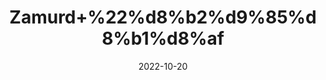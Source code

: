 ---
title: 'Zamurd+%22%d8%b2%d9%85%d8%b1%d8%af'
date: '2022-10-20' 
metatag: '' 
inventory: '0' 
draft: false 
# meta description 
shortDescripton: 'Rough+Emerald%22+Emerald+is+a+life-affirming+stone.+It+provides+inspiration%2c+balance%2c+wisdom%2c+and+patience.+'
description: 'Stone+%d8%af%da%be%d8%a7%d8%aa'
longdescription: ''
featured: True
# product Price
price: '80.0'
# Product Short Description
shortDescription: 'Rough+Emerald%22+Emerald+is+a+life-affirming+stone.+It+provides+inspiration%2c+balance%2c+wisdom%2c+and+patience.+'
productID: '0AEF3977-1923-ED11-9968-005056B3A416'
type: 'products'
category: 'Stone+%d8%af%da%be%d8%a7%d8%aa' 
thumnailproduct: 'https://eraconnect.blob.core.windows.net/product-images/aminsaddiquidawakhana/0AEF3977-1923-ED11-9968-005056B3A416.webp' 
images:
  - image: 'https://eraconnect.blob.core.windows.net/product-images/aminsaddiquidawakhana/0AEF3977-1923-ED11-9968-005056B3A416.webp'  
Variants:
---